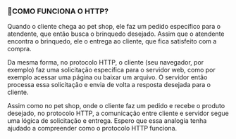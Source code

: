 ### 🔴COMO FUNCIONA O HTTP?

Quando o cliente chega ao pet shop, ele faz um pedido específico para o atendente, que então busca o brinquedo desejado. Assim que o atendente encontra o brinquedo, ele o entrega ao cliente, que fica satisfeito com a compra.

Da mesma forma, no protocolo HTTP, o cliente (seu navegador, por exemplo) faz uma solicitação específica para o servidor web, como por exemplo acessar uma página ou baixar um arquivo. O servidor então processa essa solicitação e envia de volta a resposta desejada para o cliente.

Assim como no pet shop, onde o cliente faz um pedido e recebe o produto desejado, no protocolo HTTP, a comunicação entre cliente e servidor segue uma lógica de solicitação e entrega. Espero que essa analogia tenha ajudado a compreender como o protocolo HTTP funciona.

              

